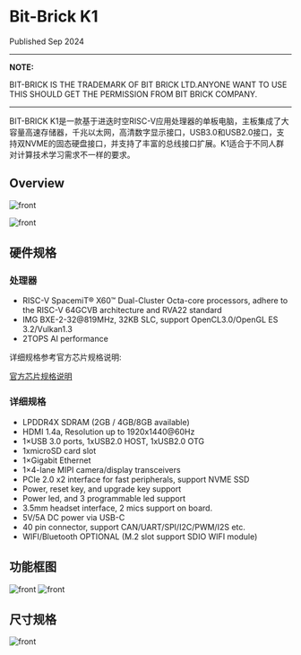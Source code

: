 # Bit-Brick K1

Published Sep 2024

---

**NOTE:**

BIT-BRICK IS THE TRADEMARK OF BIT BRICK LTD.ANYONE WANT TO USE THIS SHOULD GET THE PERMISSION FROM BIT BRICK COMPANY.

---

BIT-BRICK K1是一款基于进迭时空RISC-V应用处理器的单板电脑，主板集成了大容量高速存储器，千兆以太网，高清数字显示接口，USB3.0和USB2.0接口，支持双NVME的固态硬盘接口，并支持了丰富的总线接口扩展。K1适合于不同人群对计算技术学习需求不一样的要求。

## Overview

![front](/img/k1/hardware/font.png)

![front](/img/k1/hardware/back.png)

## 硬件规格

### 处理器

- RISC-V SpacemiT® X60™ Dual-Cluster Octa-core processors, adhere to the RISC-V 64GCVB architecture and RVA22 standard
- IMG BXE-2-32@819MHz, 32KB SLC, support OpenCL3.0/OpenGL ES 3.2/Vulkan1.3
- 2TOPS AI performance

详细规格参考官方芯片规格说明:

[官方芯片规格说明](https://developer.spacemit.com/documentation?token=Alhewa0fai7lvbk9sajcumNqn4f)

### 详细规格

- LPDDR4X SDRAM (2GB / 4GB/8GB available)
- HDMI 1.4a, Resolution up to 1920x1440@60Hz
- 1×USB 3.0 ports, 1xUSB2.0 HOST, 1xUSB2.0 OTG
- 1xmicroSD card slot
- 1×Gigabit Ethernet
- 1×4-lane MIPI camera/display transceivers
- PCIe 2.0 x2 interface for fast peripherals, support NVME SSD
- Power, reset key, and upgrade key support
- Power led, and 3 programmable led support
- 3.5mm headset interface, 2 mics support on board.
- 5V/5A DC power via USB-C
- 40 pin connector, support CAN/UART/SPI/I2C/PWM/I2S etc.
- WIFI/Bluetooth OPTIONAL (M.2 slot support SDIO WIFI module)

## 功能框图

![front](/img/k1/hardware/fun_front.png)
![front](/img/k1/hardware/fun_back.png)

## 尺寸规格

![front](/img/k1/hardware/fun_frame.png)


